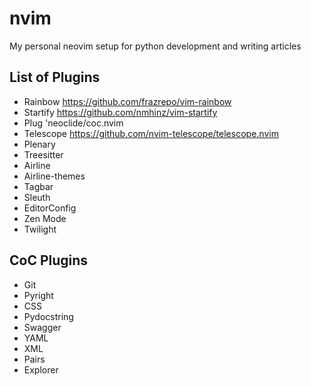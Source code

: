# nvim
My personal neovim setup for python development and writing articles

## List of Plugins 
- Rainbow https://github.com/frazrepo/vim-rainbow
- Startify https://github.com/nmhinz/vim-startify
- Plug 'neoclide/coc.nvim
- Telescope https://github.com/nvim-telescope/telescope.nvim
- Plenary
- Treesitter
- Airline
- Airline-themes
- Tagbar
- Sleuth
- EditorConfig
- Zen Mode
- Twilight

## CoC Plugins
- Git
- Pyright
- CSS
- Pydocstring
- Swagger
- YAML
- XML
- Pairs
- Explorer



